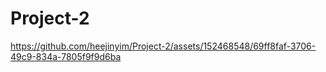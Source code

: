 # Project-2




https://github.com/heejinyim/Project-2/assets/152468548/69ff8faf-3706-49c9-834a-7805f9f9d6ba


